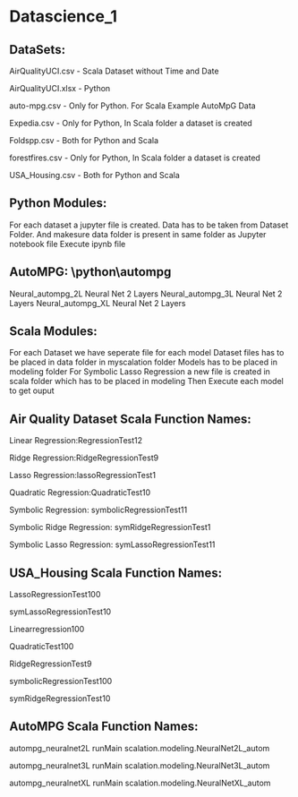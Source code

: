 # Datascience_1

## DataSets:
  AirQualityUCI.csv   - Scala Dataset without Time and Date
  
  AirQualityUCI.xlsx - Python 
  
  auto-mpg.csv  - Only for Python. For Scala Example AutoMpG Data
  
  Expedia.csv - Only for Python, In Scala folder a dataset is created
  
  Foldspp.csv - Both for Python and Scala
  
  forestfires.csv - Only for Python, In Scala folder a dataset is created
  
  USA_Housing.csv - Both for Python and Scala
  
  
## Python Modules:

  For each dataset a jupyter file is created.
  Data has to be taken from Dataset Folder.
  And makesure data folder is present in same folder as Jupyter notebook file
  Execute ipynb file 

## AutoMPG: \python\autompg
   Neural_autompg_2L
    Neural Net 2 Layers
   Neural_autompg_3L
       Neural Net 2 Layers
   Neural_autompg_XL
       Neural Net 2 Layers

  
## Scala Modules:
  For each Dataset we have seperate file for each model
  Dataset files has to be placed in data folder in myscalation folder
  Models has to be placed in modeling folder
  For Symbolic Lasso Regression a new file is created in scala folder which has to be placed in modeling
  Then Execute each model to get ouput
  
  
## Air Quality Dataset Scala Function Names:
Linear Regression:RegressionTest12

Ridge Regression:RidgeRegressionTest9

Lasso Regression:lassoRegressionTest1

Quadratic Regression:QuadraticTest10

Symbolic Regression: symbolicRegressionTest11

Symbolic Ridge Regression: symRidgeRegressionTest1

Symbolic Lasso Regression: symLassoRegressionTest11

## USA_Housing Scala Function Names:
LassoRegressionTest100

symLassoRegressionTest10

Linearregression100

QuadraticTest100

RidgeRegressionTest9

symbolicRegressionTest100

symRidgeRegressionTest10

## AutoMPG Scala Function Names:

autompg_neuralnet2L
runMain scalation.modeling.NeuralNet2L_autom

autompg_neuralnet3L
runMain scalation.modeling.NeuralNet3L_autom

autompg_neuralnetXL
runMain scalation.modeling.NeuralNetXL_autom







